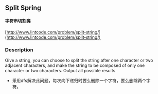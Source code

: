 ## Split Spring

#### 字符串切割类

[http://www.lintcode.com/problem/split-string/](http://www.lintcode.com/problem/split-string/)



### Description

Give a string, you can choose to split the string after one character or two adjacent characters, and make the string to be composed of only one character or two characters. Output all possible results.

* 采用dfs解决此问题，每次向下递归时要么删除一个字符，要么删除两个字符。




